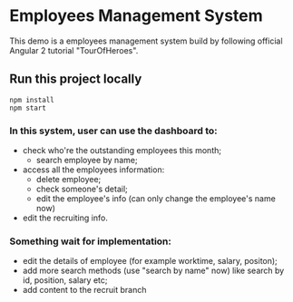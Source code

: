 # Employees Management System
This demo is a employees management system build by following official Angular 2 tutorial "TourOfHeroes".

## Run this project locally
```
npm install
npm start
```

### In this system, user can use the dashboard to:
  - check who're the outstanding employees this month;
    - search employee by name;
  - access all the employees information:
    - delete employee;
    - check someone's detail;
    - edit the employee's info (can only change the employee's name now)
  - edit the recruiting info.

### Something wait for implementation:
  - edit the details of employee (for example worktime, salary, positon);
  - add more search methods (use "search by name" now) like search by id, position, salary etc;
  - add content to the recruit branch


